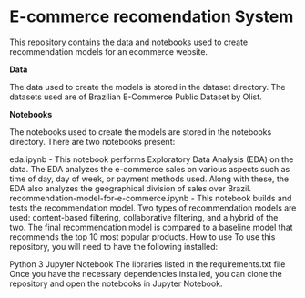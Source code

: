 # E-commerce recomendation System
This repository contains the data and notebooks used to create recommendation models for an ecommerce website.

**Data**  
  
The data used to create the models is stored in the dataset directory. The datasets used are of Brazilian E-Commerce Public Dataset by Olist. 

**Notebooks**  
  
The notebooks used to create the models are stored in the notebooks directory. There are two notebooks present:

eda.ipynb - This notebook performs Exploratory Data Analysis (EDA) on the data. The EDA analyzes the e-commerce sales on various aspects such as time of day, day of week, or payment methods used. Along with these, the EDA also analyzes the geographical division of sales over Brazil.
recommendation-model-for-e-commerce.ipynb - This notebook builds and tests the recommendation model. Two types of recommendation models are used: content-based filtering, collaborative filtering, and a hybrid of the two. The final recommendation model is compared to a baseline model that recommends the top 10 most popular products.
How to use
To use this repository, you will need to have the following installed:

Python 3
Jupyter Notebook
The libraries listed in the requirements.txt file
Once you have the necessary dependencies installed, you can clone the repository and open the notebooks in Jupyter Notebook.
